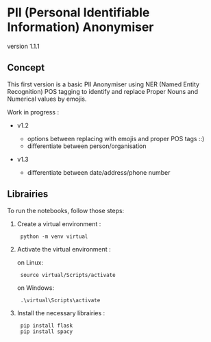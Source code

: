 # PII (Personal Identifiable Information) Anonymiser

version 1.1.1

## Concept

This first version is a basic PII Anonymiser using NER (Named Entity Recognition) POS tagging to identify and replace Proper Nouns and Numerical values by emojis.

Work in progress :

+ v1.2
    - options between replacing with emojis and proper POS tags ::)
    - differentiate between person/organisation

+ v1.3
    - differentiate between date/address/phone number

## Librairies

To run the notebooks, follow those steps:

1. Create a virtual environment :

        python -m venv virtual
        
2. Activate the virtual environment :

    on Linux:

        source virtual/Scripts/activate
        
    on Windows:
        
        .\virtual\Scripts\activate
        
3. Install the necessary librairies :

        pip install flask
        pip install spacy
